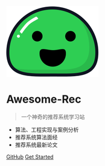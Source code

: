 ![logo](images/icon.svg)

# Awesome-Rec

> 一个神奇的推荐系统学习站

- 算法、工程实现与案例分析
- 推荐系统算法面经
- 推荐系统最新论文

[GitHub](https://github.com/zjycp/awesome-rec/)
[Get Started](/)
<!-- 
![color]('linear-gradient(to left bottom, hsl(39, 100%, 85%) 0%,hsl(166, 100%, 85%) 100%)') -->
